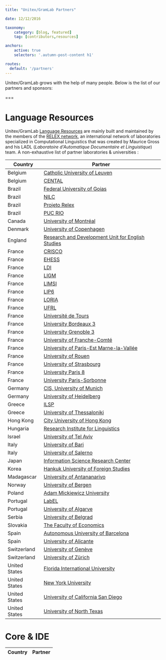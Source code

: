 ```yaml
---
title: "Unitex/GramLab Partners"

date: 12/12/2016

taxonomy:
    category: [blog, featured]
    tag: [contributors,resources]

anchors:
    active: true
    selectors: '.autumn-post-content h1'

routes:
  default: '/partners'    
---
```


Unitex/GramLab grows with the help of many people. Below is the list of our partners and sponsors:

===

# Language Resources

Unitex/GramLab [Language Resources](/language-resources) are mainly built
and maintained by the members of the [RELEX network](/relex-network), an international network of
laboratories specialized in Computational Linguistics that was created by Maurice
Gross and his LADL (*Laboratoire d'Automatique Documentaire et Linguistique*) team.
A non-exhaustive list of partner laboratories & universities :

| Country         | Partner                                                                                            |
| --------------- | -------------------------------------------------------------------------------------------------- |
| Belgium         | [Catholic University of Leuven](http://www.kuleuven.ac.be?target=_blank)                           |
| Belgium         | [CENTAL](http://www.uclouvain.be/cental?target=_blank)                                             |
| Brazil          | [Federal University of Goias](http://www.letras.ufg.br?target=_blank)                              |
| Brazil          | [NILC](http://www.nilc.icmc.usp.br/nilc?target=_blank)                                             |
| Brazil          | [Projeto Relex](http://ladl.univ-mlv.fr/brasil?target=_blank)                                      |
| Brazil          | [PUC RIO](http://www.puc-rio.br?target=_blank)                                                     |
| Canada          | [University of Montréal](http://www.fas.umontreal.ca?target=_blank)                                |
| Denmark         | [University of Copenhagen](http://www.ku.dk?target=_blank)                                         |
| England         | [Research and Development Unit for English Studies](http://rdues.bcu.ac.uk?target=_blank)          |
| France          | [CRISCO](http://www.crisco.unicaen.fr?target=_blank)                                               |
| France          | [EHESS](http://www.ehess.fr?target=_blank)                                                         |
| France          | [LDI](https://www.univ-paris13.fr/Tout/ldi-2?target=_blank)                                        |
| France          | [LIGM](http://infolingu.univ-mlv.fr/?target=_blank)                                                |
| France          | [LIMSI](http://www.limsi.fr?target=_blank)                                                         |
| France          | [LIP6](http://www.lip6.fr?target=_blank)                                                           |
| France          | [LORIA](http://www.loria.fr?target=_blank)                                                         |
| France          | [UFRL](http://www.linguist.univ-paris-diderot.fr?target=_blank)                                    |
| France          | [Université de Tours](http://www.li.univ-tours.fr?target=_blank)                                   |
| France          | [University Bordeaux 3](http://www.u-bordeaux3.fr?target=_blank)                                   |
| France          | [University Grenoble 3](http://www.u-grenoble3.fr?target=_blank)                                   |
| France          | [University of Franche-Comté](http://www.univ-fcomte.fr?target=_blank)                             |
| France          | [University of Paris-Est Marne-la-Vallée](http://www.univ-mlv.fr?target=_blank)                    |
| France          | [University of Rouen](http://www.univ-rouen.fr?target=_blank)                                      |
| France          | [University of Strasbourg](http://www.unistra.fr?target=_blank)                                    |
| France          | [University Paris 8](http://www.univ-paris8.fr?target=_blank)                                      |
| France          | [University Paris-Sorbonne](http://www.paris-sorbonne.fr?target=_blank)                            |
| Germany         | [CIS, University of Munich](http://www.cis.uni-muenchen.de?target=_blank)                          |
| Germany         | [University of Heidelberg](http://www.cl.uni-heidelberg.de?target=_blank)                          |
| Greece          | [ILSP](http://www.ilsp.gr?target=_blank)                                                           |
| Greece          | [University of Thessaloniki](http://www.frl.auth.gr?target=_blank)                                 |
| Hong Kong       | [City University of Hong Kong](http://www.cityu.edu.hk?target=_blank)                              |
| Hungaria        | [Research Institute for Linguistics](http://www.nytud.hu/eng/index.html?target=_blank)             |
| Israel          | [University of Tel Aviv](http://www.tau.ac.il?target=_blank)                                       |
| Italy           | [University of Bari](http://www.uniba.it?target=_blank)                                            |
| Italy           | [University of Salerno](http://www.linguistics.unisa.it?target=_blank)                             |
| Japan           | [Information Science Research Center](http://www.cc.aoyama.ac.jp?target=_blank)                    |
| Korea           | [Hankuk University of Foreign Studies](http://www.hufs.ac.kr?target=_blank)                        |
| Madagascar      | [University of Antananarivo](http://www.univ-antananarivo.mg?target=_blank)                        |
| Norway          | [University of Bergen](http://www.uib.no?target=_blank)                                            |
| Poland          | [Adam Mickiewicz University](http://www.amu.edu.pl?target=_blank)                                  |
| Portugal        | [LabEL](http://label.ist.utl.pt/pt/apresentacao.php?target=_blank)                                 |
| Portugal        | [University of Algarve](http://www.ualg.pt/pt?target=_blank)                                       |
| Serbia          | [University of Belgrad](http://poincare.matf.bg.ac.rs?target=_blank)                               |
| Slovakia        | [The Faculty of Economics](http://www.ef.umb.sk?target=_blank)                                     |
| Spain           | [Autonomous University of Barcelona](http://www.uab.cat?target=_blank)                             |
| Spain           | [University of Alicante](http://www.ua.es?target=_blank)                                           |
| Switzerland     | [University of Genève](http://www.unige.ch?target=_blank)                                          |
| Switzerland     | [University of Zürich](http://www.uzh.ch?target=_blank)                                            |
| United States   | [Florida International University](http://www.fiu.edu?target=_blank)                               |
| United States   | [New York University](http://www.nyu.edu?target=_blank)                                            |
| United States   | [University of California San Diego](http://www.ucsd.edu?target=_blank)                            |
| United States   | [University of North Texas](http://www.unt.edu?target=_blank)                                      |

# Core & IDE

| Country         | Partner                                                                                            |
| --------------- | -------------------------------------------------------------------------------------------------- |
